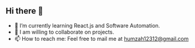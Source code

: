 ## Hi there 👋


- 🔭 I’m currently learning React.js and Software Automation.
- 🤔 I am willing to collaborate on projects.
- 📫 How to reach me: Feel free to mail me at humzah12312@gmail.com






